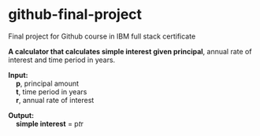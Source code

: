 # github-final-project
Final project for Github course in IBM full stack certificate

**A calculator that calculates simple interest given principal**, annual rate of interest and time period in years.

**Input:**</br>
&nbsp;   &nbsp;  **p**, principal amount</br>
 &nbsp;   &nbsp; **t**, time period in years</br>
 &nbsp;   &nbsp; **r**, annual rate of interest</br>

**Output:** </br>
&nbsp;   &nbsp; **simple interest** = p*t*r
